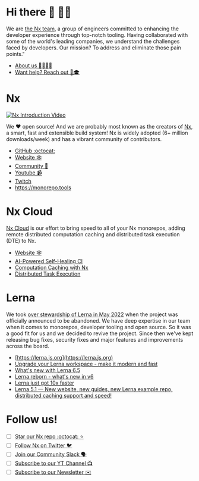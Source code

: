 # Hi there 👋 🐳🦄

We are [the Nx team](https://nx.dev), a group of engineers committed to enhancing the developer experience through top-notch tooling. Having collaborated with some of the world's leading companies, we understand the challenges faced by developers. Our mission? To address and eliminate those pain points."

- [About us 👩‍💻🧑‍💻](https://nx.app/company?utm_source=githuborgprofile)
- [Want help? Reach out 🧐🎓](https://nx.app/enterprise?utm_source=githuborgprofile)

# Nx

[![Nx Introduction Video](https://img.youtube.com/vi/pbAQErStl9o/maxresdefault.jpg)](https://youtu.be/pbAQErStl9o?si=456oI4khR920oe2h)

We ❤️ open source! And we are probably most known as the creators of [Nx](https://nx.dev), a smart, fast and extensible build system! Nx is widely 
adopted (6+ million downloads/week) and has a vibrant community of contributors.

- [GitHub :octocat:](https://github.com/nrwl/nx?utm_source=githuborgprofile)
- [Website 🕸](https://nx.dev/?utm_source=githuborgprofile)
- [Community 🙌](https://nx.dev/community?utm_source=githuborgprofile)
- [Youtube 📹](https://www.youtube.com/@nxdevtools)
- [Twitch](https://www.twitch.tv/nxdevtools)
- https://monorepo.tools

# Nx Cloud

[Nx Cloud](https://nx.app) is our effort to bring speed to all of your Nx monorepos, adding remote distributed computation caching and distributed task execution (DTE) to Nx.

- [Website 🕸](https://nx.app?utm_source=githuborgprofile)
- [AI-Powered Self-Healing CI](https://nx.dev/ci/features/self-healing-ci?utm_source=githuborgprofile)
- [Computation Caching with Nx](https://nx.dev/concepts/how-caching-works?utm_source=githuborgprofile)
- [Distributed Task Execution](https://nx.dev/core-features/distribute-task-execution?utm_source=githuborgprofile)

# Lerna

We took [over stewardship of Lerna in May 2022](https://blog.nrwl.io/lerna-is-dead-long-live-lerna-61259f97dbd9) when the project was officially announced to be abandoned. We have deep expertise in our team when it comes to monorepos, developer tooling and open source. So it was a good fit for us and we decided to revive the project. Since then we've kept releasing bug fixes, security fixes and major features and improvements across the board.

- [https://lerna.js.org](https://lerna.js.org)
- [Upgrade your Lerna workspace - make it modern and fast](https://dev.to/nx/upgrade-your-lerna-workspace-make-it-fast-and-modern-3c0g)
- [What's new with Lerna 6.5](https://dev.to/nx/whats-new-with-lerna-65-1ihb)
- [Lerna reborn - what's new in v6](https://dev.to/nx/lerna-reborn-whats-new-in-v6-245j)
- [Lerna just got 10x faster](https://dev.to/nx/lerna-used-to-walk-now-it-can-fly-3661)
- [Lerna 5.1 — New website, new guides, new Lerna example repo, distributed caching support and speed!](https://blog.nrwl.io/lerna-5-1-new-website-new-guides-new-lerna-example-repo-distributed-caching-support-and-speed-64d66410bec7)


# Follow us!

- [ ] [Star our Nx repo :octocat: :star:](https://github.com/nrwl/nx/stargazers)
- [ ] [Follow Nx on Twitter 🐦](https://twitter.com/nxdevtools)
- [ ] [Join our Community Slack 🗣️](https://twitter.com/nxdevtools)
- [ ] [Subscribe to our YT Channel 📺](https://youtube.com/@nxdevtools)
- [ ] [Subscribe to our Newsletter ✉️](https://go.nrwl.io/nx-newsletter)
